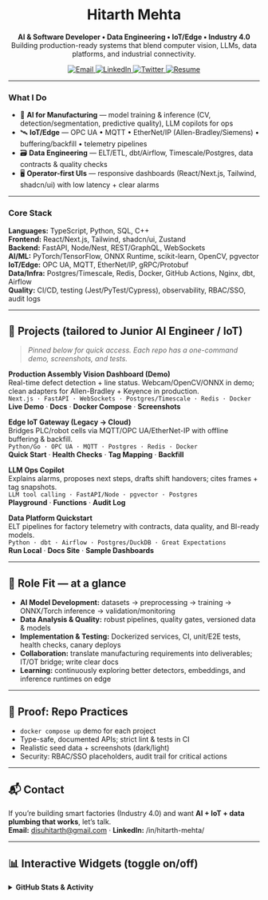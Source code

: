 <!--
PRO TIP: Keep this README focused on AI + IoT + Data Engineering.
Pin 3–4 repos that match the role (Vision Dashboard • Edge IoT Gateway • LLM Ops Copilot • Data Platform Quickstart).
-->

<h1 align="center">Hitarth Mehta</h1>

<p align="center">
  <b>AI & Software Developer • Data Engineering • IoT/Edge • Industry 4.0</b><br/>
  Building production-ready systems that blend computer vision, LLMs, data platforms, and industrial connectivity.
</p>

<p align="center">
  <a href="mailto:disuhitarth@gmail.com">
    <img src="https://img.shields.io/badge/Email-disuhitarth%40gmail.com-informational?logo=gmail" alt="Email"/>
  </a>
  <a href="https://www.linkedin.com/in/hitarth-mehta/">
    <img src="https://img.shields.io/badge/LinkedIn-Connect-blue?logo=linkedin" alt="LinkedIn"/>
  </a>
  <a href="https://twitter.com/Hitarth_Mehta1">
    <img src="https://img.shields.io/badge/Twitter-@Hitarth__Mehta1-1DA1F2?logo=twitter" alt="Twitter"/>
  </a>
  <a href="https://drive.google.com/file/d/1DeCjteXA45NpBQkObk5q3GtQvumQEOlB/view?usp=sharing">
    <img src="https://img.shields.io/badge/Resume-View%20PDF-success?logo=googledrive" alt="Resume"/>
  </a>
</p>

---

### What I Do
- 🧠 **AI for Manufacturing** — model training & inference (CV, detection/segmentation, predictive quality), LLM copilots for ops  
- 🛰 **IoT/Edge** — OPC UA • MQTT • EtherNet/IP (Allen-Bradley/Siemens) • buffering/backfill • telemetry pipelines  
- 🗃 **Data Engineering** — ELT/ETL, dbt/Airflow, Timescale/Postgres, data contracts & quality checks  
- 🖥 **Operator-first UIs** — responsive dashboards (React/Next.js, Tailwind, shadcn/ui) with low latency + clear alarms

---

### Core Stack
**Languages:** TypeScript, Python, SQL, C++  
**Frontend:** React/Next.js, Tailwind, shadcn/ui, Zustand  
**Backend:** FastAPI, Node/Nest, REST/GraphQL, WebSockets  
**AI/ML:** PyTorch/TensorFlow, ONNX Runtime, scikit-learn, OpenCV, pgvector  
**IoT/Edge:** OPC UA, MQTT, EtherNet/IP, gRPC/Protobuf  
**Data/Infra:** Postgres/Timescale, Redis, Docker, GitHub Actions, Nginx, dbt, Airflow  
**Quality:** CI/CD, testing (Jest/PyTest/Cypress), observability, RBAC/SSO, audit logs

---

## 🔧 Projects (tailored to Junior AI Engineer / IoT)

> _Pinned below for quick access. Each repo has a one-command demo, screenshots, and tests._

**Production Assembly Vision Dashboard (Demo)**  
Real-time defect detection + line status. Webcam/OpenCV/ONNX in demo; clean adapters for Allen-Bradley + Keyence in production.  
`Next.js · FastAPI · WebSockets · Postgres/Timescale · Redis · Docker`  
**Live Demo** · **Docs** · **Docker Compose** · **Screenshots**

**Edge IoT Gateway (Legacy → Cloud)**  
Bridges PLC/robot cells via MQTT/OPC UA/EtherNet-IP with offline buffering & backfill.  
`Python/Go · OPC UA · MQTT · Postgres · Redis · Docker`  
**Quick Start** · **Health Checks** · **Tag Mapping** · **Backfill**

**LLM Ops Copilot**  
Explains alarms, proposes next steps, drafts shift handovers; cites frames + tag snapshots.  
`LLM tool calling · FastAPI/Node · pgvector · Postgres`  
**Playground** · **Functions** · **Audit Log**

**Data Platform Quickstart**  
ELT pipelines for factory telemetry with contracts, data quality, and BI-ready models.  
`Python · dbt · Airflow · Postgres/DuckDB · Great Expectations`  
**Run Local** · **Docs Site** · **Sample Dashboards**

---

## 🎯 Role Fit — at a glance
- **AI Model Development:** datasets → preprocessing → training → ONNX/Torch inference → validation/monitoring  
- **Data Analysis & Quality:** robust pipelines, quality gates, versioned data & models  
- **Implementation & Testing:** Dockerized services, CI, unit/E2E tests, health checks, canary deploys  
- **Collaboration:** translate manufacturing requirements into deliverables; IT/OT bridge; write clear docs  
- **Learning:** continuously exploring better detectors, embeddings, and inference runtimes on edge

---

## 🧪 Proof: Repo Practices
- `docker compose up` demo for each project  
- Type-safe, documented APIs; strict lint & tests in CI  
- Realistic seed data + screenshots (dark/light)  
- Security: RBAC/SSO placeholders, audit trail for critical actions

---

## 📬 Contact
If you’re building smart factories (Industry 4.0) and want **AI + IoT + data plumbing that works**, let’s talk.  
**Email:** disuhitarth@gmail.com · **LinkedIn:** /in/hitarth-mehta/

---

## 📊 Interactive Widgets (toggle on/off)

<!-- Clean and professional: uncomment the ones you want -->
<details>
  <summary><b>GitHub Stats & Activity</b></summary><br>

  <!-- Profile Trophy -->
  <p>
    <img src="https://github-profile-trophy.vercel.app/?username=disuhitarth&theme=algolia&no-frame=true&column=6" alt="trophies"/>
  </p>

  <!-- Readme Stats -->
  <p>
    <img src="https://github-readme-stats.vercel.app/api?username=disuhitarth&show_icons=true&theme=transparent" height="165" alt="stats"/>
    <img src="https://github-readme-stats.vercel.app/api/top-langs/?username=disuhitarth&layout=compact&theme=transparent" height="165" alt="top langs"/>
  </p>

  <!-- Streak -->
  <p>
    <img src="https://github-readme-stats.vercel.app/api?username=disuhitarth&theme=default&show_icons=true&hide_border=false&count_private=true" height="165" alt="streak"/>
  </p>

  <!-- Activity Graph -->
  <p>
    <img src="https://github-readme-activity-graph.vercel.app/graph?username=disuhitarth&theme=github-compact" alt="activity graph"/>
  </p>
</details>

<!-- Optional: contribution snake (adds motion) -->
<!--
<p align="center">
  <img src="https://raw.githubusercontent.com/disuhitarth/disuhitarth/output/github-contribution-grid-snake.svg" alt="snake animation"/>
</p>
-->

